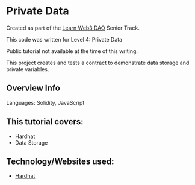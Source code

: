 # Private Data

Created as part of the [Learn Web3 DAO](https://www.learnweb3.io/) Senior Track.

This code was written for Level 4: Private Data

Public tutorial not available at the time of this writing.

This project creates and tests a contract to demonstrate data storage and private variables.

## Overview Info

Languages: Solidity, JavaScript

## This tutorial covers:

- Hardhat
- Data Storage

## Technology/Websites used:

- [Hardhat](https://hardhat.org/)
